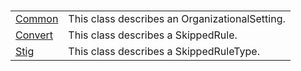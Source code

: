 #

|||
|-|-|
| [Common](https://github.com/Microsoft/PowerStig/wiki/TechDocs.Common)| This class describes an OrganizationalSetting.|
| [Convert](https://github.com/Microsoft/PowerStig/wiki/TechDocs.Convert)| This class describes a SkippedRule.|
| [Stig](https://github.com/Microsoft/PowerStig/wiki/TechDocs.Stig)| This class describes a SkippedRuleType. |
